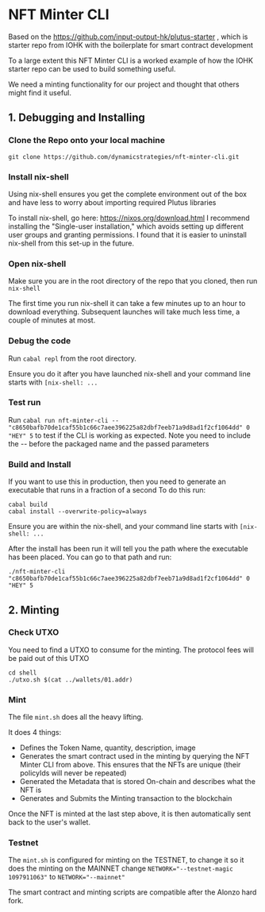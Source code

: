 # NFT Minter CLI

Based on the https://github.com/input-output-hk/plutus-starter , which is starter repo from IOHK with the boilerplate for smart contract development

To a large extent this NFT Minter CLI is a worked example of how the IOHK starter repo can be used to build something useful.

We need a minting functionality for our project and thought that others might find it useful.


## 1. Debugging and Installing

### Clone the Repo onto your local machine
`git clone https://github.com/dynamicstrategies/nft-minter-cli.git`


### Install nix-shell
Using nix-shell ensures you get the complete environment out of the box and have less to worry about importing required Plutus libraries

To install nix-shell, go here: https://nixos.org/download.html
I recommend installing the "Single-user installation," which avoids setting up different user groups and granting permissions. I found that it is easier to uninstall nix-shell from this set-up in the future.

### Open nix-shell
Make sure you are in the root directory of the repo that you cloned, then run `nix-shell`

The first time you run nix-shell it can take a few minutes up to an hour to download everything.
Subsequent launches will take much less time, a couple of minutes at most.


### Debug the code
Run `cabal repl` from the root directory.

Ensure you do it after you have launched nix-shell and your command line starts with `[nix-shell: ...`

### Test run

Run `cabal run nft-minter-cli -- "c8650bafb70de1caf55b1c66c7aee396225a82dbf7eeb71a9d8ad1f2cf1064dd" 0 "HEY" 5` to test if the CLI is working as expected. Note you need to include the -- before the packaged name and the passed parameters

### Build and Install

If you want to use this in production, then you need to generate an executable that runs in a fraction of a second
To do this run:

```
cabal build
cabal install --overwrite-policy=always
```

Ensure you are within the nix-shell, and your command line starts with `[nix-shell: ...`

After the install has been run it will tell you the path where the executable has been placed. You can go to that path and run:

`./nft-minter-cli "c8650bafb70de1caf55b1c66c7aee396225a82dbf7eeb71a9d8ad1f2cf1064dd" 0 "HEY" 5`


## 2. Minting

### Check UTXO

You need to find a UTXO to consume for the minting. The protocol fees will be paid out of this UTXO

```
cd shell
./utxo.sh $(cat ../wallets/01.addr)
```

### Mint

The file `mint.sh` does all the heavy lifting.

It does 4 things:
- Defines the Token Name, quantity, description, image
- Generates the smart contract used in the minting by querying the NFT Minter CLI from above. This ensures that the NFTs are unique (their policyIds will never be repeated)
- Generated the Metadata that is stored On-chain and describes what the NFT is
- Generates and Submits the Minting transaction to the blockchain

Once the NFT is minted at the last step above, it is then automatically sent back to the user's wallet.

### Testnet

The `mint.sh` is configured for minting on the TESTNET, to change it so it does the minting on the MAINNET change `NETWORK="--testnet-magic 1097911063"` to `NETWORK="--mainnet"`

The smart contract and minting scripts are compatible after the Alonzo hard fork.
